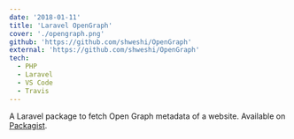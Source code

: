 ```yaml
---
date: '2018-01-11'
title: 'Laravel OpenGraph'
cover: './opengraph.png'
github: 'https://github.com/shweshi/OpenGraph'
external: 'https://github.com/shweshi/OpenGraph'
tech:
  - PHP
  - Laravel
  - VS Code
  - Travis
---
```


A Laravel package to fetch Open Graph metadata of a website. Available on [Packagist](https://packagist.org/packages/shweshi/OpenGraph).
